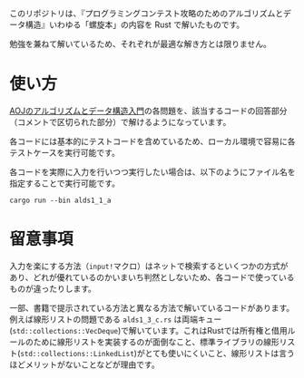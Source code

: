 
このリポジトリは、『プログラミングコンテスト攻略のためのアルゴリズムとデータ構造』いわゆる「螺旋本」の内容を Rust で解いたものです。

勉強を兼ねて解いているため、それぞれが最適な解き方とは限りません。

# 使い方

[AOJのアルゴリズムとデータ構造入門](https://onlinejudge.u-aizu.ac.jp/courses/lesson/1/ALDS1/all)の各問題を、該当するコードの回答部分（コメントで区切られた部分）で解けるようになっています。

各コードには基本的にテストコードを含めているため、ローカル環境で容易に各テストケースを実行可能です。

各コードを実際に入力を行いつつ実行したい場合は、以下のようにファイル名を指定することで実行可能です。

```
cargo run --bin alds1_1_a
```

# 留意事項

入力を楽にする方法（`input!`マクロ）はネットで検索するといくつかの方式があり、どれが優れているのかいまいち判然としないため、各コードで使っているものが違ったりします。

一部、書籍で提示されている方法と異なる方法で解いているコードがあります。例えば線形リストの問題である `alds1_3_c.rs` は両端キュー(`std::collections::VecDeque`)で解いています。これはRustでは所有権と借用ルールのために線形リストを実装するのが面倒なこと、標準ライブラリの線形リスト(`std::collections::LinkedList`)がとても使いにくいこと、線形リストは言うほどメリットがないことなどが理由です。
